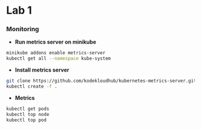 # Lab 1

### Monitoring

- **Run metrics server on minikube**
```bash
minikube addons enable metrics-server
kubectl get all --namespace kube-system
```

- **Install metrics server**
```bash
git clone https://github.com/kodekloudhub/kubernetes-metrics-server.git
kubectl create -f .
```

- **Metrics**
```bash
kubectl get pods
kubectl top node
kubectl top pod
```

